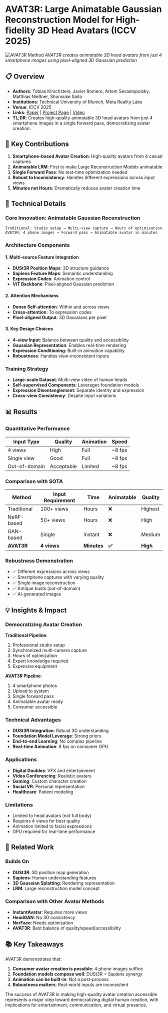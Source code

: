 # AVAT3R: Large Animatable Gaussian Reconstruction Model for High-fidelity 3D Head Avatars (ICCV 2025)

![AVAT3R Method](https://tobias-kirschstein.github.io/avat3r/static/images/avat3r_method.jpg)
*AVAT3R creates animatable 3D head avatars from just 4 smartphone images using pixel-aligned 3D Gaussian prediction*

## 📋 Overview
- **Authors**: Tobias Kirschstein, Javier Romero, Artem Sevastopolsky, Matthias Nießner, Shunsuke Saito
- **Institutions**: Technical University of Munich, Meta Reality Labs
- **Venue**: ICCV 2025
- **Links**: [Paper](https://arxiv.org/abs/2502.20220) | [Project Page](https://tobias-kirschstein.github.io/avat3r/) | [Video](https://youtu.be/P3zNVx15gYs)
- **TL;DR**: Creates high-quality animatable 3D head avatars from just 4 smartphone images in a single forward pass, democratizing avatar creation.

## 🎯 Key Contributions

1. **Smartphone-based Avatar Creation**: High-quality avatars from 4 casual captures
2. **Animatable LRM**: First to make Large Reconstruction Models animatable
3. **Single Forward Pass**: No test-time optimization needed
4. **Robust to Inconsistency**: Handles different expressions across input views
5. **Minutes not Hours**: Dramatically reduces avatar creation time

## 🔧 Technical Details

### Core Innovation: Animatable Gaussian Reconstruction
```
Traditional: Studio setup → Multi-view capture → Hours of optimization
AVAT3R: 4 phone images → Forward pass → Animatable avatar in minutes
```

### Architecture Components

#### 1. Multi-source Feature Integration
- **DUSt3R Position Maps**: 3D structure guidance
- **Sapiens Feature Maps**: Semantic understanding
- **Expression Codes**: Animation control
- **ViT Backbone**: Pixel-aligned Gaussian prediction

#### 2. Attention Mechanisms
- **Dense Self-attention**: Within and across views
- **Cross-attention**: To expression codes
- **Pixel-aligned Output**: 3D Gaussians per pixel

#### 3. Key Design Choices
- **4-view Input**: Balance between quality and accessibility
- **Gaussian Representation**: Enables real-time rendering
- **Expression Conditioning**: Built-in animation capability
- **Robustness**: Handles view-inconsistent inputs

### Training Strategy
- **Large-scale Dataset**: Multi-view video of human heads
- **Self-supervised Components**: Leverages foundation models
- **Expression Disentanglement**: Separate identity and expression
- **Cross-view Consistency**: Despite input variations

## 📊 Results

### Quantitative Performance
| Input Type | Quality | Animation | Speed |
|------------|---------|-----------|--------|
| 4 views | High | Full | ~8 fps |
| Single view | Good | Full | ~8 fps |
| Out-of-domain | Acceptable | Limited | ~8 fps |

### Comparison with SOTA
| Method | Input Requirement | Time | Animatable | Quality |
|--------|------------------|------|------------|---------|
| Traditional | 100+ views | Hours | ❌ | Highest |
| NeRF-based | 50+ views | Hours | ❌ | High |
| GAN-based | Single | Instant | ❌ | Medium |
| **AVAT3R** | **4 views** | **Minutes** | **✅** | **High** |

### Robustness Demonstration
- ✅ Different expressions across views
- ✅ Smartphone captures with varying quality
- ✅ Single image reconstruction
- ✅ Antique busts (out-of-domain)
- ✅ AI-generated images

## 💡 Insights & Impact

### Democratizing Avatar Creation

**Traditional Pipeline**:
1. Professional studio setup
2. Synchronized multi-camera capture
3. Hours of optimization
4. Expert knowledge required
5. Expensive equipment

**AVAT3R Pipeline**:
1. 4 smartphone photos
2. Upload to system
3. Single forward pass
4. Animatable avatar ready
5. Consumer accessible

### Technical Advantages
- **DUSt3R Integration**: Robust 3D understanding
- **Foundation Model Leverage**: Strong priors
- **End-to-end Learning**: No complex pipeline
- **Real-time Animation**: 8 fps on consumer GPU

### Applications
- **Digital Doubles**: VFX and entertainment
- **Video Conferencing**: Realistic avatars
- **Gaming**: Custom character creation
- **Social VR**: Personal representation
- **Healthcare**: Patient modeling

### Limitations
- Limited to head avatars (not full body)
- Requires 4 views for best quality
- Animation limited to facial expressions
- GPU required for real-time performance

## 🔗 Related Work

### Builds On
- **DUSt3R**: 3D position map generation
- **Sapiens**: Human understanding features
- **3D Gaussian Splatting**: Rendering representation
- **LRM**: Large reconstruction model concept

### Comparison with Other Avatar Methods
- **InstantAvatar**: Requires more views
- **HeadGAN**: No 3D consistency
- **NerFace**: Needs optimization
- **AVAT3R**: Best balance of quality/speed/accessibility

## 📚 Key Takeaways

AVAT3R demonstrates that:
1. **Consumer avatar creation is possible**: 4 phone images suffice
2. **Foundation models compose well**: DUSt3R + Sapiens synergy
3. **Animation can be built-in**: Not a post-process
4. **Robustness matters**: Real-world inputs are inconsistent

The success of AVAT3R in making high-quality avatar creation accessible represents a major step toward democratizing digital human creation, with implications for entertainment, communication, and virtual presence.